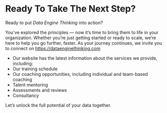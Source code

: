 # Ready To Take The Next Step?

Ready to put *Data Engine Thinking* into action?

You’ve explored the principles — now it’s time to bring them to life in your organization. Whether you’re just getting started or ready to scale, we’re here to help you go further, faster.
As your journey continues, we invite you to connect on https://dataenginethinking.com

* Our website has the latest information about the services we provide, including:
* Our training schedule
* Our coaching opportunities, including individual and team-based coaching
* Talent mentoring 
* Assessments and reviews
* Consultancy

Let’s unlock the full potential of your data together.